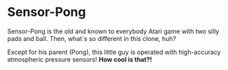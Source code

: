 # Sensor-Pong

<p>Sensor-Pong is the old and known to everybody Atari game with two silly pads and ball. Then, what`s so different in this clone, huh?</p>
<p>Except for his parent (Pong), this little guy is operated with high-accuracy atmospheric pressure sensors! <b>How cool is that?!</b><p>
